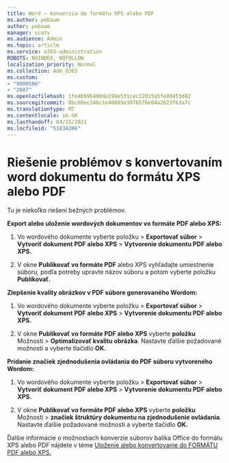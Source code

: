 ```yaml
---
title: Word – konverzia do formátu XPS alebo PDF
ms.author: pebaum
author: pebaum
manager: scotv
ms.audience: Admin
ms.topic: article
ms.service: o365-administration
ROBOTS: NOINDEX, NOFOLLOW
localization_priority: Normal
ms.collection: Adm_O365
ms.custom:
- "9000586"
- "2687"
ms.openlocfilehash: 1fe4b99b480de199e531cec22015a5fe00453d82
ms.sourcegitcommit: 8bc60ec34bc1e40685e3976576e04a2623f63a7c
ms.translationtype: MT
ms.contentlocale: sk-SK
ms.lasthandoff: 04/15/2021
ms.locfileid: "51834206"
---
```

# <a name="resolve-issues-converting-a-word-document-to-xps-or-pdf"></a>Riešenie problémov s konvertovaním word dokumentu do formátu XPS alebo PDF

Tu je niekoľko riešení bežných problémov. 

**Export alebo uloženie wordových dokumentov vo formáte PDF alebo XPS:**

1. Vo wordového dokumente vyberte položku  >  **Exportovať súbor**  >  **Vytvoriť dokument PDF alebo XPS**  >  **Vytvorenie dokumentu PDF alebo XPS.**

2. V okne **Publikovať vo formáte PDF** alebo XPS vyhľadajte umiestnenie súboru, podľa potreby upravte názov súboru a potom vyberte položku **Publikovať.**

**Zlepšenie kvality obrázkov v PDF súbore generovaného Wordom:**

1. Vo wordového dokumente vyberte položku  >  **Exportovať súbor**  >  **Vytvoriť dokument PDF alebo XPS**  >  **Vytvorenie dokumentu PDF alebo XPS.**

2. V okne **Publikovať vo formáte PDF alebo XPS** vyberte **položku** Možnosti  >  **Optimalizovať kvalitu obrázka**. Nastavte ďalšie požadované možnosti a vyberte tlačidlo **OK.** 

**Pridanie značiek zjednodušenia ovládania do PDF súboru vytvoreného Wordom:**
 
1. Vo wordového dokumente vyberte položku  >  **Exportovať súbor**  >  **Vytvoriť dokument PDF alebo XPS**  >  **Vytvorenie dokumentu PDF alebo XPS.**

2. V okne **Publikovať vo formáte PDF alebo XPS** vyberte **položku** Možnosti  >  **značiek štruktúry dokumentu na zjednodušenie ovládania**. Nastavte ďalšie požadované možnosti a vyberte tlačidlo **OK.**

Ďalšie informácie o možnostiach konverzie súborov balíka Office do formátu XPS alebo PDF nájdete v téme [Uloženie alebo konvertovanie do FORMÁTU PDF alebo XPS.](https://support.office.com/article/d85416c5-7d77-4fd6-a216-6f4bf7c7c110)